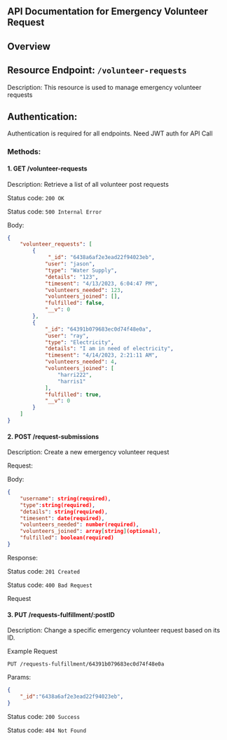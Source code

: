 ## API Documentation for Emergency Volunteer Request

## Overview

## Resource Endpoint: `/volunteer-requests`

Description: This resource is used to manage emergency volunteer requests

## Authentication:

Authentication is required for all endpoints. Need JWT auth for API Call

### Methods:

#### 1. GET /volunteer-requests

Description: Retrieve a list of all volunteer post requests

Status code: `200 OK`

Status code: `500 Internal Error`

Body: 

```json
{
    "volunteer_requests": [
        {   
             "_id": "6438a6af2e3ead22f94023eb",
            "user": "jason",
            "type": "Water Supply",
            "details": "123",
            "timesent": "4/13/2023, 6:04:47 PM",
            "volunteers_needed": 123,
            "volunteers_joined": [],
            "fulfilled": false,
            "__v": 0
        },
        {   
            "_id": "64391b079683ec0d74f48e0a",
            "user": "ray",
            "type": "Electricity",
            "details": "I am in need of electricity",
            "timesent": "4/14/2023, 2:21:11 AM",
            "volunteers_needed": 4,
            "volunteers_joined": [
                "harri222",
                "harris1"
            ],
            "fulfilled": true,
            "__v": 0
        }
    ]
}
```

#### 2. POST /request-submissions
Description: Create a new emergency volunteer request

Request:

Body:
```json
{   
    "username": string(required),
    "type":string(required),
    "details": string(required), 
    "timesent": date(required),
    "volunteers_needed": number(required),
    "volunteers_joined": array[string](optional),
    "fulfilled": boolean(required)
}
```

Response:

Status code: `201 Created`

Status code: `400 Bad Request`

Request

#### 3. PUT /requests-fulfillment/:postID

Description: Change a specific emergency volunteer request based on its ID.

Example Request

`PUT /requests-fulfillment/64391b079683ec0d74f48e0a`

Params:
```json
{   
    "_id":"6438a6af2e3ead22f94023eb",
}
```

Status code: `200 Success`

Status code: `404 Not Found`
